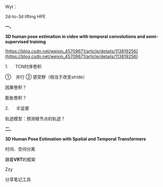 Wyt：

2d-to-3d lifting HPE

**一、**

**3D human pose estimation in video with temporal convolutions and semi-supervised training**

[https://blog.csdn.net/weixin_45709671/article/details/113819256](https://blog.csdn.net/weixin_45709671/article/details/113819256)

1.      TCN时序卷积

①    并行 ② 感受野（相当于改变stride）

因果卷积？

膨胀卷积？

2.      半监督

轨迹模型：预测根节点的轨迹？

**二、**

**3D Human Pose Estimation with Spatial and Temporal Transformers**

时间、空间分离

跟着**VRT**的框架

Zzy

分享笔记工具